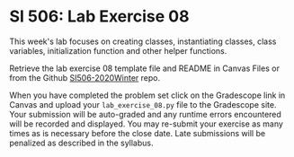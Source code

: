 # SI 506: Lab Exercise 08

This week's lab focuses on creating classes, instantiating classes, class variables, initialization
function and other helper functions. 

Retrieve the lab exercise 08 template file and README in Canvas Files or from the Github
[SI506-2020Winter](https://github.com/umsi-arwhyte/SI506-2020Winter/tree/master/code/lab_exercise_08)
repo.

When you have completed the problem set click on the Gradescope link in Canvas and upload your
`lab_exercise_08.py` file to the Gradescope site.  Your submission will be auto-graded and any runtime
errors encountered will be recorded and displayed.  You may re-submit your exercise as many
times as is necessary before the close date.  Late submissions will be penalized as described
in the syllabus.
